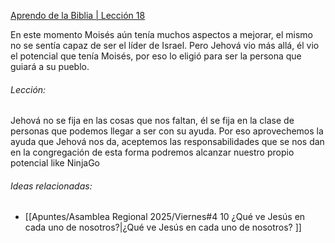[Aprendo de la Biblia | Lección 18](https://www.jw.org/finder?srcid=jwlshare&wtlocale=S&prefer=lang&docid=1102016028)

En este momento Moisés aún tenía muchos aspectos a mejorar, el mismo no se sentía capaz de ser el líder de Israel.
Pero Jehová vio más allá, él vio el potencial que tenía Moisés, por eso lo eligió para ser la persona que guiará a su pueblo.
###### Lección:
Jehová no se fija en las cosas que nos faltan, él se fija en la clase de personas que podemos llegar a ser con su ayuda.
Por eso aprovechemos la ayuda que Jehová nos da, aceptemos las responsabilidades que se nos dan en la congregación de esta forma podremos alcanzar nuestro propio potencial like NinjaGo

###### Ideas relacionadas:
- [[Apuntes/Asamblea Regional 2025/Viernes#4 10 ¿Qué ve Jesús en cada uno de nosotros?|¿Qué ve Jesús en cada uno de nosotros? ]]
